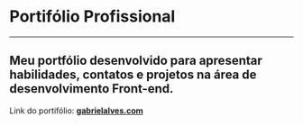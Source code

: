 # Portifólio Profissional

---

## Meu portfólio desenvolvido para apresentar habilidades, contatos e projetos na área de desenvolvimento Front-end.

Link do portifólio: **[gabrielalves.com](gabrielalves.com)**